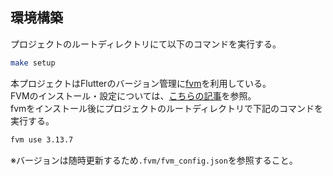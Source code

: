 ## 環境構築

プロジェクトのルートディレクトリにて以下のコマンドを実行する。
```bash
make setup
```

本プロジェクトはFlutterのバージョン管理に[fvm](https://fvm.app/)を利用している。  
FVMのインストール・設定については、[こちらの記事](https://zenn.dev/riscait/articles/flutter-version-management)を参照。  
fvmをインストール後にプロジェクトのルートディレクトリで下記のコマンドを実行する。

```bash
fvm use 3.13.7
```
※バージョンは随時更新するため`.fvm/fvm_config.json`を参照すること。